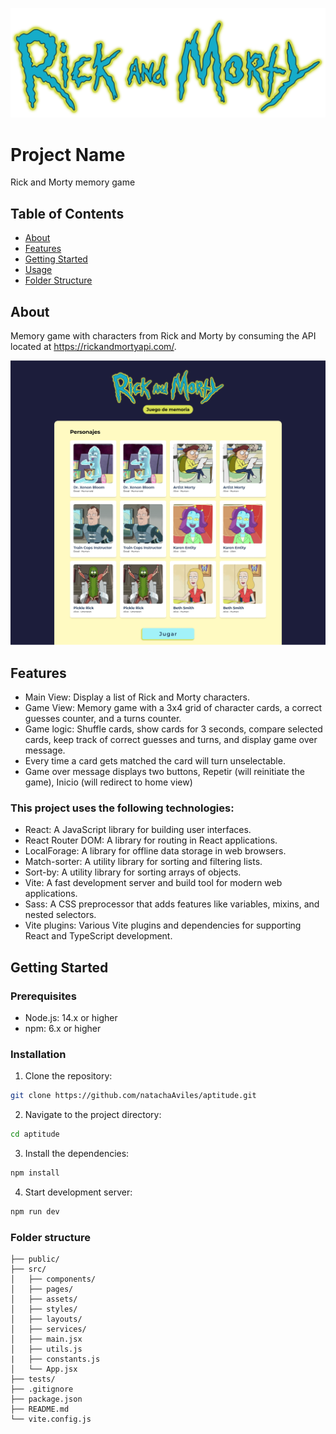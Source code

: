 
![My Photo](src/assets/logo.png)
# Project Name

Rick and Morty memory game

## Table of Contents

- [About](#about)
- [Features](#features)
- [Getting Started](#getting-started)
- [Usage](#usage)
- [Folder Structure](#folder-structure)

## About

Memory game with characters from Rick and Morty by consuming the API located at https://rickandmortyapi.com/.

![My Photo](src/assets/preview_game.png)

## Features

- Main View: Display a list of Rick and Morty characters.
- Game View: Memory game with a 3x4 grid of character cards, a correct guesses counter, and a turns counter.
- Game logic: Shuffle cards, show cards for 3 seconds, compare selected cards, keep track of correct guesses and turns, and display game over message.
- Every time a card gets matched the card will turn unselectable. 
- Game over message displays two buttons, Repetir (will reinitiate the game), Inicio (will redirect to home view)

### This project uses the following technologies:

- React: A JavaScript library for building user interfaces.
- React Router DOM: A library for routing in React applications.
- LocalForage: A library for offline data storage in web browsers.
- Match-sorter: A utility library for sorting and filtering lists.
- Sort-by: A utility library for sorting arrays of objects.
- Vite: A fast development server and build tool for modern web applications.
- Sass: A CSS preprocessor that adds features like variables, mixins, and nested selectors.
- Vite plugins: Various Vite plugins and dependencies for supporting React and TypeScript development.

## Getting Started

### Prerequisites

- Node.js: 14.x or higher
- npm: 6.x or higher

### Installation

1. Clone the repository:

```bash
git clone https://github.com/natachaAviles/aptitude.git
```

2. Navigate to the project directory:

```bash
cd aptitude
```

3. Install the dependencies:

```bash
npm install
```

4. Start development server:

```bash
npm run dev
```

### Folder structure

```
├── public/
├── src/
│   ├── components/
│   ├── pages/
│   ├── assets/
│   ├── styles/
│   ├── layouts/
│   ├── services/
│   ├── main.jsx
│   ├── utils.js
|   ├── constants.js
│   └── App.jsx
├── tests/
├── .gitignore
├── package.json
├── README.md
└── vite.config.js
```



